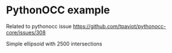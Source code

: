 # PythonOCC example

Related to pythonocc issue https://github.com/tpaviot/pythonocc-core/issues/308

Simple ellipsoid with 2500 intersections

